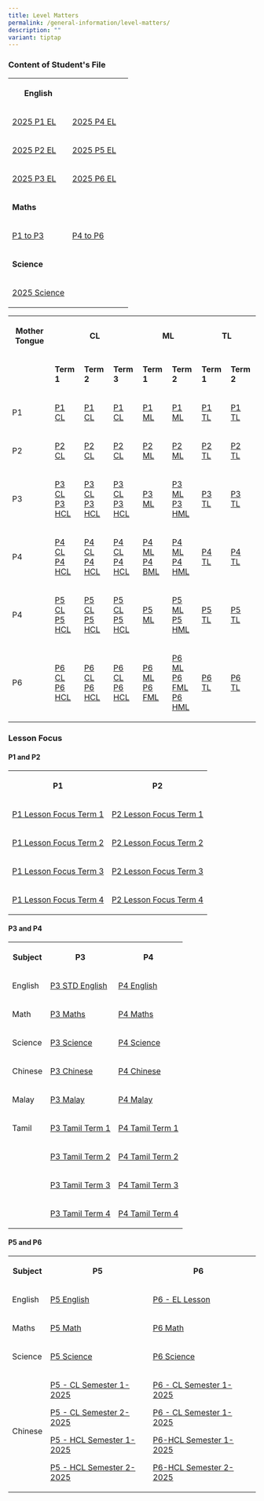 ```yaml
---
title: Level Matters
permalink: /general-information/level-matters/
description: ""
variant: tiptap
---
```

<h3>Content of Student's File</h3>
<table style="minWidth: 75px">
<colgroup>
<col>
<col>
<col>
</colgroup>
<tbody>
<tr>
<th rowspan="1" colspan="1">
<p>English</p>
</th>
<th rowspan="1" colspan="1">
<p></p>
</th>
<th rowspan="1" colspan="1">
<p></p>
</th>
</tr>
<tr>
<td rowspan="1" colspan="1">
<p><a href="/files/Level Matters/Content/2025_P1_EL_Content_Page__Term_1_.pdf" rel="noopener nofollow" target="_blank">2025 P1 EL</a>
</p>
</td>
<td rowspan="1" colspan="1">
<p><a href="/files/Level Matters/Content/2025_P4_EL_Content_Page__Term_1_.pdf" rel="noopener nofollow" target="_blank">2025 P4 EL</a>
</p>
</td>
<td rowspan="1" colspan="1">
<p></p>
</td>
</tr>
<tr>
<td rowspan="1" colspan="1">
<p><a href="/files/Level Matters/Content/2025_P2_EL_Content_Page__Term_1_.pdf" rel="noopener nofollow" target="_blank">2025 P2 EL</a>
</p>
</td>
<td rowspan="1" colspan="1">
<p><a href="/files/Level Matters/2025_P5_EL_Content_Page_Term_1_Updated.pdf" rel="noopener nofollow" target="_blank">2025 P5 EL</a>
</p>
</td>
<td rowspan="1" colspan="1">
<p></p>
</td>
</tr>
<tr>
<td rowspan="1" colspan="1">
<p><a href="/files/Level Matters/Content/2025_P3_EL_Content_Page__Term_1_.pdf" rel="noopener nofollow" target="_blank">2025 P3 EL</a>
</p>
</td>
<td rowspan="1" colspan="1">
<p><a href="/files/Level Matters/Content/2025_EL_Content_Page_P6_Updated_.pdf" rel="noopener nofollow" target="_blank">2025 P6 EL</a>
</p>
</td>
<td rowspan="1" colspan="1">
<p></p>
</td>
</tr>
<tr>
<td rowspan="1" colspan="1">
<p><strong>Maths</strong>
</p>
</td>
<td rowspan="1" colspan="1">
<p></p>
</td>
<td rowspan="1" colspan="1">
<p></p>
</td>
</tr>
<tr>
<td rowspan="1" colspan="1">
<p><a href="/files/Level Matters/Content/MATH_CONTENT__P1_to_P3_.pdf" rel="noopener nofollow" target="_blank">P1 to P3</a>
</p>
</td>
<td rowspan="1" colspan="1">
<p><a href="/files/Level Matters/Content/MATH_CONTENT__P4_to_P6_.pdf" rel="noopener nofollow" target="_blank">P4 to P6</a>
</p>
</td>
<td rowspan="1" colspan="1">
<p></p>
</td>
</tr>
<tr>
<td rowspan="1" colspan="1">
<p><strong>Science</strong>
</p>
</td>
<td rowspan="1" colspan="1">
<p></p>
</td>
<td rowspan="1" colspan="1">
<p></p>
</td>
</tr>
<tr>
<td rowspan="1" colspan="1">
<p><a href="/files/Level Matters/Content/Contents_Page___Science.pdf" rel="noopener nofollow" target="_blank">2025 Science</a>
</p>
</td>
<td rowspan="1" colspan="1">
<p></p>
</td>
<td rowspan="1" colspan="1">
<p></p>
</td>
</tr>
</tbody>
</table>
<table style="minWidth: 200px">
<colgroup>
<col>
<col>
<col>
<col>
<col>
<col>
<col>
<col>
</colgroup>
<tbody>
<tr>
<th rowspan="1" colspan="1">
<p><strong>Mother Tongue</strong>
</p>
</th>
<th rowspan="1" colspan="3">
<p><strong>CL</strong>
</p>
</th>
<th rowspan="1" colspan="2">
<p><strong>ML</strong>
</p>
</th>
<th rowspan="1" colspan="2">
<p><strong>TL</strong>
</p>
</th>
</tr>
<tr>
<td rowspan="1" colspan="1">
<p></p>
</td>
<td rowspan="1" colspan="1">
<p><strong>Term 1</strong>
</p>
</td>
<td rowspan="1" colspan="1">
<p><strong>Term 2</strong>
</p>
</td>
<td rowspan="1" colspan="1">
<p><strong>Term 3</strong>
</p>
</td>
<td rowspan="1" colspan="1">
<p><strong>Term 1</strong>
</p>
</td>
<td rowspan="1" colspan="1">
<p><strong>Term 2</strong>
</p>
</td>
<td rowspan="1" colspan="1">
<p><strong>Term 1</strong>
</p>
</td>
<td rowspan="1" colspan="1">
<p><strong>Term 2</strong>
</p>
</td>
</tr>
<tr>
<td rowspan="1" colspan="1">
<p>P1</p>
</td>
<td rowspan="1" colspan="1">
<p><a href="/files/Level Matters/Content/Content_Page_P1_CL_Term_1.pdf" rel="noopener nofollow" target="_blank">P1 CL</a>
</p>
</td>
<td rowspan="1" colspan="1">
<p><a href="/files/Level Matters/Content/Content_Page_P1_CL_Term_2.pdf" rel="noopener nofollow" target="_blank">P1 CL</a>
</p>
</td>
<td rowspan="1" colspan="1">
<p><a href="/files/Level Matters/Content/Content_Page_P1_CL_Term_3.pdf" rel="noopener nofollow" target="_blank">P1 CL</a>
</p>
</td>
<td rowspan="1" colspan="1">
<p><a href="/files/Level Matters/Content/Content_Page_P1_ML_Term_1.pdf" rel="noopener nofollow" target="_blank">P1 ML</a>
</p>
</td>
<td rowspan="1" colspan="1">
<p><a href="/files/Level Matters/Content/Optimum_Core_Diet_ML_2025_P1_Penggal_2.pdf" rel="noopener nofollow" target="_blank">P1 ML</a>
</p>
</td>
<td rowspan="1" colspan="1">
<p><a href="/files/Level Matters/Content/Content_Page_P1_TL_Term_1.pdf" rel="noopener nofollow" target="_blank">P1 TL</a>
</p>
</td>
<td rowspan="1" colspan="1">
<p><a href="/files/Level Matters/Content/Optimum_Core_Diet_TL_P1_Term_2.pdf" rel="noopener nofollow" target="_blank">P1 TL</a>
</p>
</td>
</tr>
<tr>
<td rowspan="1" colspan="1">
<p>P2</p>
</td>
<td rowspan="1" colspan="1">
<p><a href="/files/Level Matters/Content/Content_Page_P2_CL_Term_1.pdf" rel="noopener nofollow" target="_blank">P2 CL</a>
</p>
</td>
<td rowspan="1" colspan="1">
<p><a href="/files/Level Matters/Content/Content_Page_P2_CL_Term_2.pdf" rel="noopener nofollow" target="_blank">P2 CL</a>
</p>
</td>
<td rowspan="1" colspan="1">
<p><a href="/files/Level Matters/Content/Content_Page_P2_CL_Term_3.pdf" rel="noopener nofollow" target="_blank">P2 CL</a>
</p>
</td>
<td rowspan="1" colspan="1">
<p><a href="/files/Level Matters/Content/Content_Page_P2_ML_Term_1.pdf" rel="noopener nofollow" target="_blank">P2 ML</a>
</p>
</td>
<td rowspan="1" colspan="1">
<p><a href="/files/Level Matters/Content/Optimum_Core_Diet_ML_2025_P2_Penggal_2.pdf" rel="noopener nofollow" target="_blank">P2 ML</a>
</p>
</td>
<td rowspan="1" colspan="1">
<p><a href="/files/Level Matters/Content/Content_Page_P2_TL_Term_1.pdf" rel="noopener nofollow" target="_blank">P2 TL</a>
</p>
</td>
<td rowspan="1" colspan="1">
<p><a href="/files/Level Matters/Content/Optimum_Core_Diet_TL_P2_Term_2.pdf" rel="noopener nofollow" target="_blank">P2 TL</a>
</p>
</td>
</tr>
<tr>
<td rowspan="1" colspan="1">
<p>P3</p>
</td>
<td rowspan="1" colspan="1">
<p><a href="/files/Level Matters/Content/Content_Page_P3_CL_Term_1.pdf" rel="noopener nofollow" target="_blank">P3 CL</a>
<br><a href="/files/Level Matters/Content/Content_Page_P3_HCL_Term_1.pdf" rel="noopener nofollow" target="_blank">P3 HCL</a>
</p>
</td>
<td rowspan="1" colspan="1">
<p><a href="/files/Level Matters/Content/Content_Page_P3_CL_Term_2.pdf" rel="noopener nofollow" target="_blank">P3 CL</a>
<br><a href="/files/Level Matters/Content/Content_Page_P3_HCL_Term_2.pdf" rel="noopener nofollow" target="_blank">P3 HCL</a>
</p>
</td>
<td rowspan="1" colspan="1">
<p><a href="/files/Level Matters/Content/Content_Page_P3_CL_Term_3.pdf" rel="noopener nofollow" target="_blank">P3 CL</a>
<br><a href="/files/Level Matters/Content/Content_Page_P3_HCL_Term_3.pdf" rel="noopener nofollow" target="_blank">P3 HCL</a>
</p>
</td>
<td rowspan="1" colspan="1">
<p><a href="/files/Level Matters/Content/Content_Page_P3_ML_Term_1.pdf" rel="noopener nofollow" target="_blank">P3 ML</a>
</p>
</td>
<td rowspan="1" colspan="1">
<p><a href="/files/Level Matters/Content/Optimum_Core_Diet_ML_2025_P3_Penggal_2.pdf" rel="noopener nofollow" target="_blank">P3 ML</a>
<br><a href="/files/Level Matters/Content/Optimum_Core_Diet_ML_2025_P3__Higher_ML__Penggal_2.pdf" rel="noopener nofollow" target="_blank">P3 HML</a>
</p>
</td>
<td rowspan="1" colspan="1">
<p><a href="/files/Level Matters/Content/Content_Page_P3_TL_Term_1.pdf" rel="noopener nofollow" target="_blank">P3 TL</a>
</p>
</td>
<td rowspan="1" colspan="1">
<p><a href="/files/Level Matters/Content/Optimum_Core_Diet_TL_P3_Term_2.pdf" rel="noopener nofollow" target="_blank">P3 TL</a>
</p>
</td>
</tr>
<tr>
<td rowspan="1" colspan="1">
<p>P4</p>
</td>
<td rowspan="1" colspan="1">
<p><a href="/files/Level Matters/Content/Content_Page_P4_CL_Term_1.pdf" rel="noopener nofollow" target="_blank">P4 CL</a>
<br><a href="/files/Level Matters/Content/Content_Page_P4_HCL_Term_1.pdf" rel="noopener nofollow" target="_blank">P4 HCL</a>
</p>
</td>
<td rowspan="1" colspan="1">
<p><a href="/files/Level Matters/Content/Content_Page_P4_CL_Term_2.pdf" rel="noopener nofollow" target="_blank">P4 CL</a>
<br><a href="/files/Level Matters/Content/Content_Page_P4_HCL_Term_2.pdf" rel="noopener nofollow" target="_blank">P4 HCL</a>
</p>
</td>
<td rowspan="1" colspan="1">
<p><a href="/files/Level Matters/Content/Content_Page_P4_CL_Term_3.pdf" rel="noopener nofollow" target="_blank">P4 CL</a>
<br><a href="/files/Level Matters/Content/Content_Page_P4_HCL_Term_3.pdf" rel="noopener nofollow" target="_blank">P4 HCL</a>
</p>
</td>
<td rowspan="1" colspan="1">
<p><a href="/files/Level Matters/Content/Content_Page_P4_ML_Term_1.pdf" rel="noopener nofollow" target="_blank">P4 ML</a>
<br><a href="/files/Level Matters/Content/Content_Page_P4_BML_Term_1.pdf" rel="noopener nofollow" target="_blank">P4 BML</a>
</p>
</td>
<td rowspan="1" colspan="1">
<p><a href="/files/Level Matters/Content/Optimum_Core_Diet_ML_2025_P4_Penggal_2.pdf" rel="noopener nofollow" target="_blank">P4 ML</a>
<br><a href="/files/Level Matters/Content/Optimum_Core_Diet_ML_2025_P4__Higher_ML__Penggal_2.pdf" rel="noopener nofollow" target="_blank">P4 HML</a>
</p>
</td>
<td rowspan="1" colspan="1">
<p><a href="/files/Level Matters/Content/Content_Page_P4_TL_Term_1.pdf" rel="noopener nofollow" target="_blank">P4 TL</a>
</p>
</td>
<td rowspan="1" colspan="1">
<p><a href="/files/Level Matters/Content/Optimum_Core_Diet_TL_P4_Term_2.pdf" rel="noopener nofollow" target="_blank">P4 TL</a>
</p>
</td>
</tr>
<tr>
<td rowspan="1" colspan="1">
<p>P4</p>
</td>
<td rowspan="1" colspan="1">
<p><a href="/files/Level Matters/Content/Content_Page_P5_CL_Term_1.pdf" rel="noopener nofollow" target="_blank">P5 CL</a>
<br><a href="/files/Level Matters/Content/Content_Page_P5_HCL_Term_1.pdf" rel="noopener nofollow" target="_blank">P5 HCL</a>
</p>
<p></p>
</td>
<td rowspan="1" colspan="1">
<p><a href="/files/Level Matters/Content/Content_Page_P5_CL_Term_2.pdf" rel="noopener nofollow" target="_blank">P5 CL</a>
<br><a href="/files/Level Matters/Content/Content_Page_P5_HCL_Term_2.pdf" rel="noopener nofollow" target="_blank">P5 HCL</a>
</p>
</td>
<td rowspan="1" colspan="1">
<p><a href="/files/Level Matters/Content/Content_Page_P5_CL_Term_3.pdf" rel="noopener nofollow" target="_blank">P5 CL</a>
<br><a href="/files/Level Matters/Content/Content_Page_P5_HCL_Term_3.pdf" rel="noopener nofollow" target="_blank">P5 HCL</a>
</p>
</td>
<td rowspan="1" colspan="1">
<p><a href="/files/Level Matters/Content/Content_Page_P5_ML_Term_1.pdf" rel="noopener nofollow" target="_blank">P5 ML</a>
</p>
</td>
<td rowspan="1" colspan="1">
<p><a href="/files/Level Matters/Content/Optimum_Core_Diet_ML_2025_P5_Penggal_2.pdf" rel="noopener nofollow" target="_blank">P5 ML</a>
<br><a href="/files/Level Matters/Content/Optimum_Core_Diet_ML_2025_P5__Higher_ML__Penggal_2.pdf" rel="noopener nofollow" target="_blank">P5 HML</a>
</p>
</td>
<td rowspan="1" colspan="1">
<p><a href="/files/Level Matters/Content/Content_Page_P5_TL_Term_1.pdf" rel="noopener nofollow" target="_blank">P5 TL</a>
</p>
</td>
<td rowspan="1" colspan="1">
<p><a href="/files/Level Matters/Content/Optimum_Core_Diet_TL_P5_Term_2.pdf" rel="noopener nofollow" target="_blank">P5 TL</a>
</p>
</td>
</tr>
<tr>
<td rowspan="1" colspan="1">
<p>P6</p>
</td>
<td rowspan="1" colspan="1">
<p><a href="/files/Level Matters/Content/Content_Page_P6_CL_Term_1.pdf" rel="noopener nofollow" target="_blank">P6 CL</a>
<br><a href="/files/Level Matters/Content/Content_Page_P6_HCL_Term_1.pdf" rel="noopener nofollow" target="_blank">P6 HCL</a>
</p>
</td>
<td rowspan="1" colspan="1">
<p><a href="/files/Level Matters/Content/Content_Page_P6_CL_Term_2.pdf" rel="noopener nofollow" target="_blank">P6 CL</a>
<br><a href="/files/Level Matters/Content/Content_Page_P6_HCL_Term_2.pdf" rel="noopener nofollow" target="_blank">P6 HCL</a>
</p>
</td>
<td rowspan="1" colspan="1">
<p><a href="/files/Level Matters/Content/Content_Page_P6_CL_Term_3.pdf" rel="noopener nofollow" target="_blank">P6 CL</a>
<br><a href="/files/Level Matters/Content/Content_Page_P6_HCL_Term_3.pdf" rel="noopener nofollow" target="_blank">P6 HCL</a>
</p>
</td>
<td rowspan="1" colspan="1">
<p><a href="/files/Level Matters/Content/Content_Page_P6_ML_Term_1.pdf" rel="noopener nofollow" target="_blank">P6 ML</a>
<br><a href="/files/Level Matters/Content/Content_Page_P6_FML_Term_1.pdf" rel="noopener nofollow" target="_blank">P6 FML</a>
</p>
</td>
<td rowspan="1" colspan="1">
<p><a href="/files/Level Matters/Content/Optimum_Core_Diet_ML_2025_P6__Standard_ML__Penggal_2.pdf" rel="noopener nofollow" target="_blank">P6 ML</a>
<br><a href="/files/Level Matters/Content/Optimum_Core_Diet_ML_2025_P6__Foundation_ML__Penggal_2.pdf" rel="noopener nofollow" target="_blank">P6 FML</a>
<br><a href="/files/Level Matters/Content/Optimum_Core_Diet_ML_2025_P6__Higher_ML__Penggal_2.pdf" rel="noopener nofollow" target="_blank">P6 HML</a>
</p>
</td>
<td rowspan="1" colspan="1">
<p><a href="/files/Level Matters/Content/Content_Page_P6_TL_Term_1.pdf" rel="noopener nofollow" target="_blank">P6 TL</a>
</p>
</td>
<td rowspan="1" colspan="1">
<p><a href="/files/Level Matters/Content/Optimum_Core_Diet_TL_P6_Term_2.pdf" rel="noopener nofollow" target="_blank">P6 TL</a>
</p>
</td>
</tr>
</tbody>
</table>
<h3>Lesson Focus</h3>
<h4>P1 and P2</h4>
<table style="minWidth: 50px">
<colgroup>
<col>
<col>
</colgroup>
<tbody>
<tr>
<th rowspan="1" colspan="1">
<p>P1</p>
</th>
<th rowspan="1" colspan="1">
<p>P2</p>
</th>
</tr>
<tr>
<td rowspan="1" colspan="1">
<p><a href="/files/P1_Lesson_Focus___Term_1_.pdf" rel="noopener nofollow" target="_blank">P1 Lesson Focus Term 1</a>
</p>
</td>
<td rowspan="1" colspan="1">
<p><a href="/files/P2_Lesson_Focus___Term_1.pdf" rel="noopener nofollow" target="_blank">P2 Lesson Focus Term 1</a>
</p>
</td>
</tr>
<tr>
<td rowspan="1" colspan="1">
<p><a href="/files/Level Matters/P1_Lesson_Focus___Term_2__1_.pdf" rel="noopener nofollow" target="_blank">P1 Lesson Focus Term 2</a>
</p>
</td>
<td rowspan="1" colspan="1">
<p><a href="/files/Level Matters/P2_Lesson_Focus___Term_2__1_.pdf" rel="noopener nofollow" target="_blank">P2 Lesson Focus Term 2</a>
</p>
</td>
</tr>
<tr>
<td rowspan="1" colspan="1">
<p><a href="/files/Level Matters/P1_Term_3_LF_2025.pdf" rel="noopener nofollow" target="_blank">P1 Lesson Focus Term 3</a>
</p>
</td>
<td rowspan="1" colspan="1">
<p><a href="/files/Level Matters/P2_Term_3_LF_2025.pdf" rel="noopener nofollow" target="_blank">P2 Lesson Focus Term 3</a>
</p>
</td>
</tr>
<tr>
<td rowspan="1" colspan="1">
<p><a href="/files/Level Matters/P1_Term_4_LF_2025.pdf" rel="noopener nofollow" target="_blank">P1 Lesson Focus Term 4</a>
</p>
</td>
<td rowspan="1" colspan="1">
<p><a href="/files/Level Matters/P2_Term_4_LF_2025.pdf" rel="noopener nofollow" target="_blank">P2 Lesson Focus Term 4</a>
</p>
</td>
</tr>
</tbody>
</table>
<p></p>
<h4>P3 and P4</h4>
<table style="minWidth: 75px">
<colgroup>
<col>
<col>
<col>
</colgroup>
<tbody>
<tr>
<th rowspan="1" colspan="1">
<p>Subject</p>
</th>
<th rowspan="1" colspan="1">
<p>P3</p>
</th>
<th rowspan="1" colspan="1">
<p>P4</p>
</th>
</tr>
<tr>
<td rowspan="1" colspan="1">
<p>English</p>
</td>
<td rowspan="1" colspan="1">
<p><a href="/files/Level Matters/2025_P3_STD_ENGLISH_TOS_Updated___8_April.pdf" rel="noopener nofollow" target="_blank">P3 STD English</a>
</p>
</td>
<td rowspan="1" colspan="1">
<p><a href="/files/Level Matters/2025_P4_STD_ENGLISH_TOS_Updated_.pdf" rel="noopener nofollow" target="_blank">P4 English</a>
</p>
</td>
</tr>
<tr>
<td rowspan="1" colspan="1">
<p>Math</p>
</td>
<td rowspan="1" colspan="1">
<p><a href="/files/Level Matters/P3_Maths_Lesson_Focus_updated_2025.pdf" rel="noopener nofollow" target="_blank">P3 Maths</a>
</p>
</td>
<td rowspan="1" colspan="1">
<p><a href="/files/Level Matters/P4_Maths_lesson_focus_updated_2025.pdf" rel="noopener nofollow" target="_blank">P4 Maths</a>
</p>
</td>
</tr>
<tr>
<td rowspan="1" colspan="1">
<p>Science</p>
</td>
<td rowspan="1" colspan="1">
<p><a href="/files/Level Matters/P3_Science.pdf" rel="noopener nofollow" target="_blank">P3 Science</a>
</p>
</td>
<td rowspan="1" colspan="1">
<p><a href="/files/Level Matters/P4_Science.pdf" rel="noopener nofollow" target="_blank">P4 Science</a>
</p>
</td>
</tr>
<tr>
<td rowspan="1" colspan="1">
<p>Chinese</p>
</td>
<td rowspan="1" colspan="1">
<p><a href="/files/P3%20CL.pdf" rel="noopener noreferrer nofollow" target="_blank">P3 Chinese</a>
</p>
</td>
<td rowspan="1" colspan="1">
<p><a href="/files/P4%20CL.pdf" rel="noopener noreferrer nofollow" target="_blank">P4 Chinese</a>
</p>
</td>
</tr>
<tr>
<td rowspan="1" colspan="1">
<p>Malay</p>
</td>
<td rowspan="1" colspan="1">
<p><a href="/files/P3%20ML.pdf" rel="noopener noreferrer nofollow" target="_blank">P3 Malay</a>
</p>
</td>
<td rowspan="1" colspan="1">
<p><a href="/files/P4%20ML.pdf" rel="noopener noreferrer nofollow" target="_blank">P4 Malay</a>
</p>
</td>
</tr>
<tr>
<td rowspan="1" colspan="1">
<p>Tamil</p>
</td>
<td rowspan="1" colspan="1">
<p><a href="/files/P3%20TL%20T1.pdf" rel="noopener noreferrer nofollow" target="_blank">P3 Tamil Term 1</a>
</p>
</td>
<td rowspan="1" colspan="1">
<p><a href="/files/P4%20TL%20T1.pdf" rel="noopener noreferrer nofollow" target="_blank">P4 Tamil Term 1</a>
</p>
</td>
</tr>
<tr>
<td rowspan="1" colspan="1">
<p></p>
</td>
<td rowspan="1" colspan="1">
<p><a href="/files/P3%20TL%20T2.pdf" rel="noopener noreferrer nofollow" target="_blank">P3 Tamil Term 2</a>
</p>
</td>
<td rowspan="1" colspan="1">
<p><a href="/files/P4%20TL%20T2.pdf" rel="noopener noreferrer nofollow" target="_blank">P4 Tamil Term 2</a>
</p>
</td>
</tr>
<tr>
<td rowspan="1" colspan="1">
<p></p>
</td>
<td rowspan="1" colspan="1">
<p><a href="/files/P3%20TL%20T3.pdf" rel="noopener noreferrer nofollow" target="_blank">P3 Tamil Term 3</a>
</p>
</td>
<td rowspan="1" colspan="1">
<p><a href="/files/P4%20TL%20T3.pdf" rel="noopener noreferrer nofollow" target="_blank">P4 Tamil Term 3</a>
</p>
</td>
</tr>
<tr>
<td rowspan="1" colspan="1">
<p></p>
</td>
<td rowspan="1" colspan="1">
<p><a href="/files/P3%20TL%20T4.pdf" rel="noopener noreferrer nofollow" target="_blank">P3 Tamil Term 4</a>
</p>
</td>
<td rowspan="1" colspan="1">
<p><a href="/files/P4%20TL%20T4.pdf" rel="noopener noreferrer nofollow" target="_blank">P4 Tamil Term 4</a>
</p>
</td>
</tr>
</tbody>
</table>
<h4>P5 and P6</h4>
<table style="minWidth: 100px">
<colgroup>
<col>
<col>
<col>
<col>
</colgroup>
<tbody>
<tr>
<th rowspan="1" colspan="1">
<p>Subject</p>
</th>
<th rowspan="1" colspan="1">
<p>P5</p>
</th>
<th rowspan="1" colspan="1">
<p>P6</p>
</th>
<th rowspan="1" colspan="1">
<p></p>
</th>
</tr>
<tr>
<td rowspan="1" colspan="1">
<p>English</p>
</td>
<td rowspan="1" colspan="1">
<p><a href="/files/Level Matters/2025_P5_EL_Content_Page_Term_1_Updated.pdf" rel="noopener nofollow" target="_blank">P5 English</a>
</p>
</td>
<td rowspan="1" colspan="1">
<p><a href="/files/Level Matters/2025_P6_ADP_ENGLISH_LANGUAGE_LESSON_FOCUS.pdf" rel="noopener nofollow" target="_blank">P6 - EL Lesson</a>
</p>
</td>
<td rowspan="1" colspan="1">
<p></p>
</td>
</tr>
<tr>
<td rowspan="1" colspan="1">
<p>Maths</p>
</td>
<td rowspan="1" colspan="1">
<p><a href="/files/Level Matters/P5_Math_Lesson_Focus.pdf" rel="noopener nofollow" target="_blank">P5 Math</a>
</p>
</td>
<td rowspan="1" colspan="1">
<p><a href="/files/Level Matters/P6_Math_Lesson_Focus.pdf" rel="noopener nofollow" target="_blank">P6 Math</a>
</p>
</td>
<td rowspan="1" colspan="1">
<p></p>
</td>
</tr>
<tr>
<td rowspan="1" colspan="1">
<p>Science</p>
</td>
<td rowspan="1" colspan="1">
<p><a href="/files/Level Matters/P5_Science_Lesson_Focus.pdf" rel="noopener nofollow" target="_blank">P5 Science</a>
</p>
</td>
<td rowspan="1" colspan="1">
<p><a href="/files/Level Matters/P6_Science_Lesson_Focus.pdf" rel="noopener nofollow" target="_blank">P6 Science</a>
</p>
</td>
<td rowspan="1" colspan="1">
<p></p>
</td>
</tr>
<tr>
<td rowspan="1" colspan="1">
<p>Chinese</p>
<p></p>
</td>
<td rowspan="1" colspan="1">
<p><a href="/files/Level Matters/P5_CL_Semester_1_2025_Lesson_Focus.pdf" rel="noopener nofollow" target="_blank">P5 - CL Semester 1-2025</a>
</p>
<p><a href="/files/Level Matters/P5_CL_Semester_2_2025_Lesson_Focus.pdf" rel="noopener nofollow" target="_blank">P5 - CL Semester 2-2025</a>
</p>
<p><a href="/files/Level Matters/P5_HCL_Semester_1_2025_Lesson_Focus.pdf" rel="noopener nofollow" target="_blank">P5 - HCL Semester 1-2025</a>
</p>
<p><a href="/files/Level Matters/P5_HCL_Semester_2_2025_Lesson_Focus.pdf" rel="noopener nofollow" target="_blank">P5 - HCL Semester 2-2025</a>
</p>
</td>
<td rowspan="1" colspan="1">
<p><a href="/files/Level Matters/P6_CL_Semester_1_2025_Lesson_Focus.pdf" rel="noopener nofollow" target="_blank">P6 - CL Semester 1-2025</a>
</p>
<p><a href="/files/Level Matters/P6_CL_Semester_2_2025_Lesson_Focus.pdf" rel="noopener nofollow" target="_blank">P6 - CL Semester 1-2025</a>
</p>
<p><a href="/files/Level Matters/P6_HCL_Semester_1_2025_Lesson_Focus.pdf" rel="noopener nofollow" target="_blank">P6-HCL Semester 1-2025</a>
</p>
<p><a href="/files/Level Matters/P6_HCL_Semester_2_2025_Lesson_Focus.pdf" rel="noopener nofollow" target="_blank">P6-HCL Semester 2-2025</a>
</p>
</td>
<td rowspan="1" colspan="1">
<p></p>
</td>
</tr>
</tbody>
</table>
<p></p>